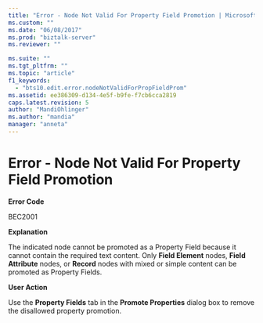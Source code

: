 ```yaml
---
title: "Error - Node Not Valid For Property Field Promotion | Microsoft Docs"
ms.custom: ""
ms.date: "06/08/2017"
ms.prod: "biztalk-server"
ms.reviewer: ""

ms.suite: ""
ms.tgt_pltfrm: ""
ms.topic: "article"
f1_keywords: 
  - "bts10.edit.error.nodeNotValidForPropFieldProm"
ms.assetid: ee386309-d134-4e5f-b9fe-f7cb6cca2819
caps.latest.revision: 5
author: "MandiOhlinger"
ms.author: "mandia"
manager: "anneta"
---
```

# Error - Node Not Valid For Property Field Promotion
**Error Code**  
  
 BEC2001  
  
 **Explanation**  
  
 The indicated node cannot be promoted as a Property Field because it cannot contain the required text content. Only **Field Element** nodes, **Field Attribute** nodes, or **Record** nodes with mixed or simple content can be promoted as Property Fields.  
  
 **User Action**  
  
 Use the **Property Fields** tab in the **Promote Properties** dialog box to remove the disallowed property promotion.